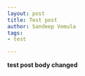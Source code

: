```yaml
---
layout: post
title: Test post
author: Sandeep Vemula
tags:
- test

---
```

**test post body changed**